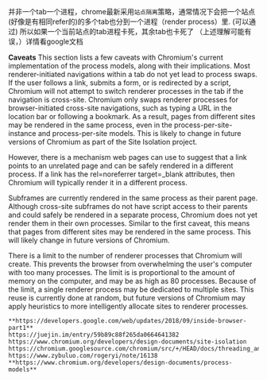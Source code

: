 并非一个tab一个进程，chrome最新采用`站点隔离`策略，通常情况下会把一个站点(好像是有相同refer的)的多个tab也分到一个进程（render process）里. (可以通过)
所以如果一个当前站点的tab进程卡死，其余tab也卡死了
（上述理解可能有误，）详情看google文档

**Caveats**
This section lists a few caveats with Chromium's current implementation of the process models, along with their implications.
Most renderer-initiated navigations within a tab do not yet lead to process swaps. If the user follows a link, submits a form, or is redirected by a script, Chromium will not attempt to switch renderer processes in the tab if the navigation is cross-site. Chromium only swaps renderer processes for browser-initiated cross-site navigations, such as typing a URL in the location bar or following a bookmark. As a result, pages from different sites may be rendered in the same process, even in the process-per-site-instance and process-per-site models. This is likely to change in future versions of Chromium as part of the Site Isolation project.

However, there is a mechanism web pages can use to suggest that a link points to an unrelated page and can be safely rendered in a different process.  If a link has the rel=noreferrer target=_blank attributes, then Chromium will typically render it in a different process.

Subframes are currently rendered in the same process as their parent page. Although cross-site subframes do not have script access to their parents and could safely be rendered in a separate process, Chromium does not yet render them in their own processes. Similar to the first caveat, this means that pages from different sites may be rendered in the same process. This will likely change in future versions of Chromium.

There is a limit to the number of renderer processes that Chromium will create. This prevents the browser from overwhelming the user's computer with too many processes. The limit is is proportional to the amount of memory on the computer, and may be as high as 80 processes. Because of the limit, a single renderer process may be dedicated to multiple sites. This reuse is currently done at random, but future versions of Chromium may apply heuristics to more intelligently allocate sites to renderer processes.


``````
**https://developers.google.com/web/updates/2018/09/inside-browser-part1**
https://juejin.im/entry/59b89c88f265da0664641382
https://www.chromium.org/developers/design-documents/site-isolation
https://chromium.googlesource.com/chromium/src/+/HEAD/docs/threading_and_tasks.md
https://www.zybuluo.com/rogeryi/note/16138
**https://www.chromium.org/developers/design-documents/process-models**
